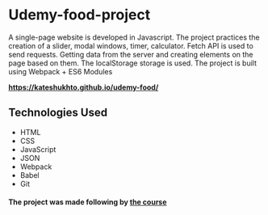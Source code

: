 # Udemy-food-project

A single-page website is developed in Javascript. The project practices the creation of a slider, modal windows, timer, calculator. Fetch API is used to send requests. Getting data from the server and creating elements on the page based on them. The localStorage storage is used. The project is built using Webpack + ES6 Modules

**https://kateshukhto.github.io/udemy-food/**

## Technologies Used
- HTML
- CSS
- JavaScript
- JSON
- Webpack
- Babel
- Git


#### The project was made following by [the course](https://www.udemy.com/course/javascript_full/)
